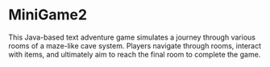 # MiniGame2
This Java-based text adventure game simulates a journey through various rooms of a maze-like cave system. Players navigate through rooms, interact with items, and ultimately aim to reach the final room to complete the game.
